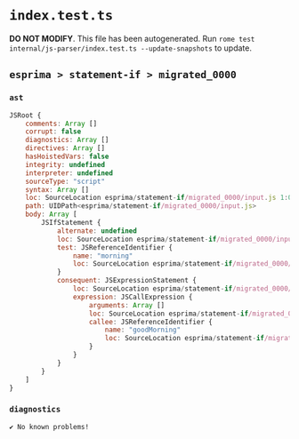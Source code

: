 # `index.test.ts`

**DO NOT MODIFY**. This file has been autogenerated. Run `rome test internal/js-parser/index.test.ts --update-snapshots` to update.

## `esprima > statement-if > migrated_0000`

### `ast`

```javascript
JSRoot {
	comments: Array []
	corrupt: false
	diagnostics: Array []
	directives: Array []
	hasHoistedVars: false
	integrity: undefined
	interpreter: undefined
	sourceType: "script"
	syntax: Array []
	loc: SourceLocation esprima/statement-if/migrated_0000/input.js 1:0-2:0
	path: UIDPath<esprima/statement-if/migrated_0000/input.js>
	body: Array [
		JSIfStatement {
			alternate: undefined
			loc: SourceLocation esprima/statement-if/migrated_0000/input.js 1:0-1:26
			test: JSReferenceIdentifier {
				name: "morning"
				loc: SourceLocation esprima/statement-if/migrated_0000/input.js 1:4-1:11 (morning)
			}
			consequent: JSExpressionStatement {
				loc: SourceLocation esprima/statement-if/migrated_0000/input.js 1:13-1:26
				expression: JSCallExpression {
					arguments: Array []
					loc: SourceLocation esprima/statement-if/migrated_0000/input.js 1:13-1:26
					callee: JSReferenceIdentifier {
						name: "goodMorning"
						loc: SourceLocation esprima/statement-if/migrated_0000/input.js 1:13-1:24 (goodMorning)
					}
				}
			}
		}
	]
}
```

### `diagnostics`

```
✔ No known problems!

```
